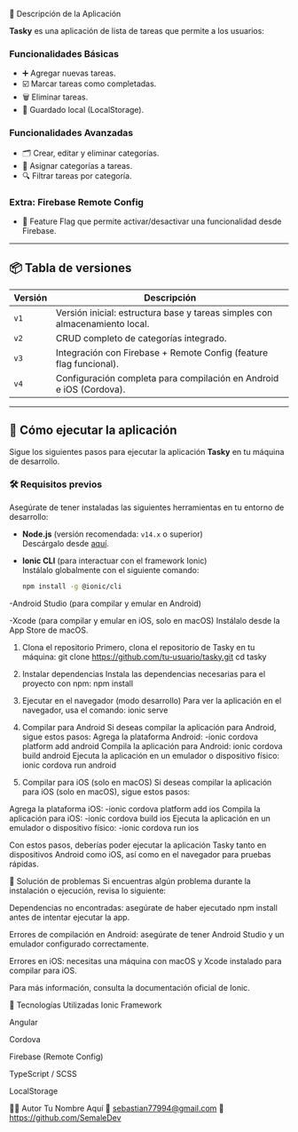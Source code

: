📝 Descripción de la Aplicación

**Tasky** es una aplicación de lista de tareas que permite a los usuarios:

### Funcionalidades Básicas
- ➕ Agregar nuevas tareas.
- ☑️ Marcar tareas como completadas.
- 🗑️ Eliminar tareas.
- 💾 Guardado local (LocalStorage).

### Funcionalidades Avanzadas
- 🗂 Crear, editar y eliminar categorías.
- 🔗 Asignar categorías a tareas.
- 🔍 Filtrar tareas por categoría.

### Extra: Firebase Remote Config
- 🔧 Feature Flag que permite activar/desactivar una funcionalidad desde Firebase.

---

## 📦 Tabla de versiones

| Versión | Descripción                                                                 |
|---------|-----------------------------------------------------------------------------|
| `v1`    | Versión inicial: estructura base y tareas simples con almacenamiento local. |
| `v2`    | CRUD completo de categorías integrado.                                       |
| `v3`    | Integración con Firebase + Remote Config (feature flag funcional).           |
| `v4`    | Configuración completa para compilación en Android e iOS (Cordova).         |

---

## 🚀 Cómo ejecutar la aplicación


Sigue los siguientes pasos para ejecutar la aplicación **Tasky** en tu máquina de desarrollo.

### 🛠 Requisitos previos

Asegúrate de tener instaladas las siguientes herramientas en tu entorno de desarrollo:

- **Node.js** (versión recomendada: `v14.x` o superior)  
  Descárgalo desde [aquí](https://nodejs.org/).
  
- **Ionic CLI** (para interactuar con el framework Ionic)  
  Instálalo globalmente con el siguiente comando:
  ```bash
  npm install -g @ionic/cli

-Android Studio (para compilar y emular en Android)

-Xcode (para compilar y emular en iOS, solo en macOS)
Instálalo desde la App Store de macOS.

1. Clona el repositorio
Primero, clona el repositorio de Tasky en tu máquina:
git clone https://github.com/tu-usuario/tasky.git
cd tasky

2. Instalar dependencias
Instala las dependencias necesarias para el proyecto con npm:
npm install

3. Ejecutar en el navegador (modo desarrollo)
Para ver la aplicación en el navegador, usa el comando:
ionic serve

4. Compilar para Android
Si deseas compilar la aplicación para Android, sigue estos pasos:
Agrega la plataforma Android:
-ionic cordova platform add android
Compila la aplicación para Android:
ionic cordova build android
Ejecuta la aplicación en un emulador o dispositivo físico:
ionic cordova run android


5. Compilar para iOS (solo en macOS)
Si deseas compilar la aplicación para iOS (solo en macOS), sigue estos pasos:

Agrega la plataforma iOS:
-ionic cordova platform add ios
Compila la aplicación para iOS:
-ionic cordova build ios
Ejecuta la aplicación en un emulador o dispositivo físico:
-ionic cordova run ios

Con estos pasos, deberías poder ejecutar la aplicación Tasky tanto en dispositivos Android como iOS, así como en el navegador para pruebas rápidas.



🔧 Solución de problemas
Si encuentras algún problema durante la instalación o ejecución, revisa lo siguiente:

Dependencias no encontradas: asegúrate de haber ejecutado npm install antes de intentar ejecutar la app.

Errores de compilación en Android: asegúrate de tener Android Studio y un emulador configurado correctamente.

Errores en iOS: necesitas una máquina con macOS y Xcode instalado para compilar para iOS.

Para más información, consulta la documentación oficial de Ionic.



🧰 Tecnologías Utilizadas
Ionic Framework

Angular

Cordova

Firebase (Remote Config)

TypeScript / SCSS

LocalStorage


👨‍💻 Autor
Tu Nombre Aquí
📧 sebastian77994@gmail.com
🔗 https://github.com/SemaleDev

